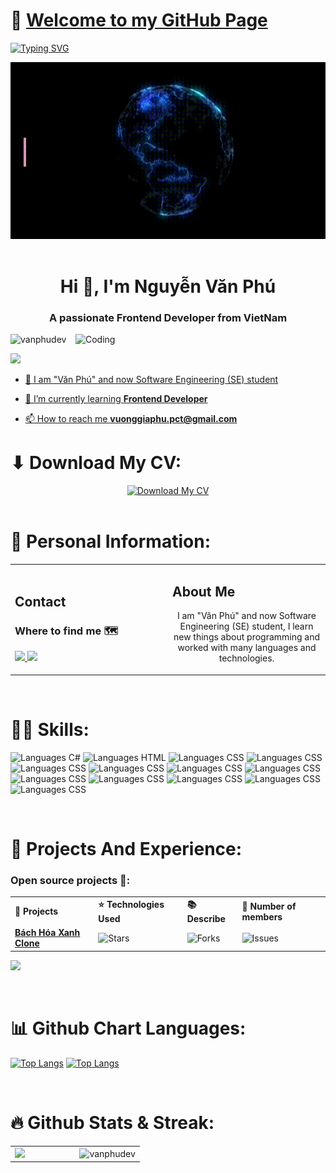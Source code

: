 # 👋 [Welcome to my GitHub Page](https://github.com/VanPhuDev)
[![Typing SVG](https://readme-typing-svg.herokuapp.com?font=Fira+Code&size=200&duration=1000&pause=1000&color=F718D4&center=true&vCenter=true&random=false&width=3000&height=290&lines=Welcome+to+My+Github+Page;Hi+There+!;I'm+V%C4%83n+Ph%C3%BA+Dev)](https://git.io/typing-svg)

<div align="center">
  <img src="https://raw.githubusercontent.com/vanphudev/vanphudev/main/profile.gif" alt="Hi There! I'm Văn Phú" />
</div>

<br/>


<h1 align="center">Hi 👋, I'm Nguyễn Văn Phú</h1>
<h3 align="center">A passionate Frontend Developer from VietNam</h3>
<img align="right" alt="Coding" width="400" src="https://cdn.dribbble.com/users/1162077/screenshots/3848914/programmer.gif">


<p align="left"> <img width="200px" src="https://komarev.com/ghpvc/?username=vanphudev&label=Profile%20views&color=0e75b6&style=flat" alt="vanphudev" /> </p>

<p align="left"> <a href="https://www.facebook.com/vanphu.huit" target="blank"><img  width="200px" src="https://img.shields.io/badge/Facebook-1877F2?style=for-the-badge&logo=facebook&logoColor=white" />  </p>

- 🔭 I am "Văn Phú" and now Software Engineering (SE) student
  
- 🌱 I’m currently learning **Frontend Developer**

- 📫 How to reach me **vuonggiaphu.pct@gmail.com**

# ⬇ Download My CV:
<div align="center">
  <a href="https://github.com/VanPhuDev">
     <img width="400px" src="https://img.shields.io/badge/Click here to Download CV-1DB954?style=flat-square&logoColor=white&color=blue" alt="Download My CV" title="Download My CV">
  </a>
</div>

<br/>

# 🔭 Personal Information: 
<table width="100%">
  <tr>
  <td width="50%">
    <h2>Contact</h2>
    <h3>Where to find me 🗺️</h3>
      <a href="mailto:vuonggiaphu.pct@gmail.com" target="_blank">
          <img src="https://img.shields.io/badge/Gmail-D14836?style=for-the-badge&logo=gmail&logoColor=white" />
      </a>
      <a href="https://www.facebook.com/vanphu.huit" target="_blank">
          <img src="https://img.shields.io/badge/Facebook-1877F2?style=for-the-badge&logo=facebook&logoColor=white" />
     </a>
  </td>
  <td width="50%">
    <h2>About Me</h2>
    <p align="center">
    I am "Văn Phú" and now Software Engineering (SE) student, I learn new things about programming and worked with many languages and technologies.
    </p>
    <p align="center">
    </p>
  </td>
  </tr>
</table>

<br/>

# 👨‍💻 Skills:
![Languages C#](https://img.shields.io/badge/C%23-239120?style=for-the-badge&logo=c-sharp&logoColor=white)
![Languages HTML](https://img.shields.io/badge/HTML-239120?style=for-the-badge&logo=html5&logoColor=white)
![Languages CSS](https://img.shields.io/badge/CSS-239120?&style=for-the-badge&logo=css3&logoColor=white)
![Languages CSS](https://img.shields.io/badge/HTML5-E34F26?style=for-the-badge&logo=html5&logoColor=white)
![Languages CSS](https://img.shields.io/badge/CSS3-1572B6?style=for-the-badge&logo=css3&logoColor=white)
![Languages CSS](https://img.shields.io/badge/Sass-CC6699?style=for-the-badge&logo=sass&logoColor=white)
![Languages CSS](https://img.shields.io/badge/JavaScript-F7DF1E?style=for-the-badge&logo=javascript&logoColor=black)
![Languages CSS](https://img.shields.io/badge/Node.js-43853D?style=for-the-badge&logo=node.js&logoColor=white)
![Languages CSS](https://img.shields.io/badge/Java-ED8B00?style=for-the-badge&logo=openjdk&logoColor=white)
![Languages CSS](https://img.shields.io/badge/PHP-777BB4?style=for-the-badge&logo=php&logoColor=white)
![Languages CSS](https://img.shields.io/badge/React-20232A?style=for-the-badge&logo=react&logoColor=61DAFB)
![Languages CSS](https://img.shields.io/badge/Bootstrap-563D7C?style=for-the-badge&logo=bootstrap&logoColor=white)
![Languages CSS](https://img.shields.io/badge/Tailwind_CSS-38B2AC?style=for-the-badge&logo=tailwind-css&logoColor=white)

<br/>

# 🚀 Projects And Experience:
<h3>Open source projects 🌟:</h3>

<table width="100%">
  <tr>
    <td><b>🎁 Projects</b></td>
    <td><b>⭐ Technologies Used</b></td>
    <td><b>📚 Describe</b></td>
    <td><b>👤 Number of members</b></td>
  </tr>
  <tr>
    <td><a href="https://github.com/VanPhuDev""><b>Bách Hóa Xanh Clone</b></a></td>
    <td><img alt="Stars" src="https://img.shields.io/github/stars/EmadBeltaje/flutter_getx_template?style=flat-square&labelColor=343b41"/></td>
    <td><img alt="Forks" src="https://img.shields.io/github/forks/EmadBeltaje/flutter_getx_template?style=flat-square&labelColor=343b41"/></td>
    <td><img alt="Issues" src="https://img.shields.io/github/issues/EmadBeltaje/flutter_getx_template?style=flat-square&labelColor=343b41"/></td>
  </tr>
</table>

[![](https://github-readme-stats.vercel.app/api/pin/?username=vanphudev&repo=website_bachhoaxanh_clone)]()

<br/>

# 📊 Github Chart Languages:
[![Top Langs](https://github-readme-stats.vercel.app/api/top-langs/?username=vanphudev&layout=donut-vertical)]()
[![Top Langs](https://github-readme-stats.vercel.app/api/top-langs/?username=vanphudev&layout=pie)]()

<br/>

# 🔥 Github Stats & Streak:
<table width="100%">
  <tr>
    <td width="50%">
      <picture>
        <source
          srcset="https://github-readme-stats.vercel.app/api?username=vanphudev&show_icons=true&theme=dark"
          media="(prefers-color-scheme: dark)"
        />
        <source
          srcset="https://github-readme-stats.vercel.app/api?username=vanphudev&show_icons=true"
          media="(prefers-color-scheme: light), (prefers-color-scheme: no-preference)"
        />
        <img src="https://github-readme-stats.vercel.app/api?username=vanphudev&show_icons=true" />
      </picture>
    </td>
    <td width="50%">
      <picture>
        <source media="(prefers-color-scheme: dark)" srcset="https://github-readme-streak-stats.herokuapp.com/?user=vanphudev&theme=dark">
        <img height="100%" align="center" src="https://github-readme-streak-stats.herokuapp.com/?user=vanphudev" alt="vanphudev" />
      </picture>
    </td>
  </tr>
</table>
